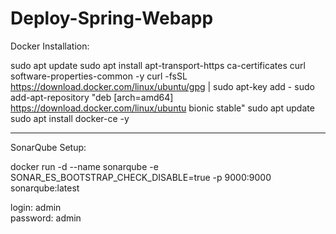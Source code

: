 # Deploy-Spring-Webapp

Docker Installation:

sudo apt update
sudo apt install apt-transport-https ca-certificates curl software-properties-common -y
curl -fsSL https://download.docker.com/linux/ubuntu/gpg | sudo apt-key add -
sudo add-apt-repository "deb [arch=amd64] https://download.docker.com/linux/ubuntu bionic stable"
sudo apt update
sudo apt install docker-ce -y

------------------------------------------------------------------------

SonarQube Setup:

docker run -d --name sonarqube -e SONAR_ES_BOOTSTRAP_CHECK_DISABLE=true -p 9000:9000 sonarqube:latest

login: admin	
password: admin
